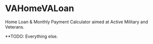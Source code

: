 # VAHomeVALoan
Home Loan &amp; Monthly Payment Calculator aimed at Active Military and Veterans. 

**TODO: Everything else.
